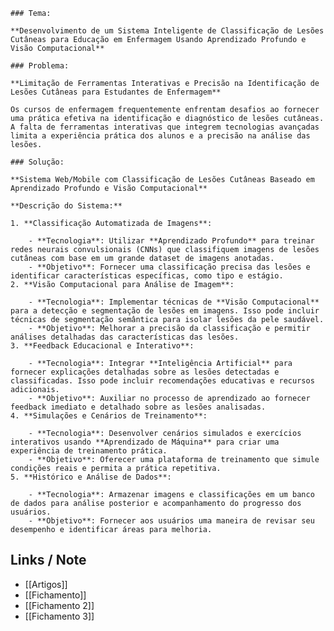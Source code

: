 	### Tema:
	
	**Desenvolvimento de um Sistema Inteligente de Classificação de Lesões Cutâneas para Educação em Enfermagem Usando Aprendizado Profundo e Visão Computacional**
	
	### Problema:
	
	**Limitação de Ferramentas Interativas e Precisão na Identificação de Lesões Cutâneas para Estudantes de Enfermagem**
	
	Os cursos de enfermagem frequentemente enfrentam desafios ao fornecer uma prática efetiva na identificação e diagnóstico de lesões cutâneas. A falta de ferramentas interativas que integrem tecnologias avançadas limita a experiência prática dos alunos e a precisão na análise das lesões.
	
	### Solução:
	
	**Sistema Web/Mobile com Classificação de Lesões Cutâneas Baseado em Aprendizado Profundo e Visão Computacional**
	
	**Descrição do Sistema:**
	
	1. **Classificação Automatizada de Imagens**:
	    
	    - **Tecnologia**: Utilizar **Aprendizado Profundo** para treinar redes neurais convulsionais (CNNs) que classifiquem imagens de lesões cutâneas com base em um grande dataset de imagens anotadas.
	    - **Objetivo**: Fornecer uma classificação precisa das lesões e identificar características específicas, como tipo e estágio.
	2. **Visão Computacional para Análise de Imagem**:
	    
	    - **Tecnologia**: Implementar técnicas de **Visão Computacional** para a detecção e segmentação de lesões em imagens. Isso pode incluir técnicas de segmentação semântica para isolar lesões da pele saudável.
	    - **Objetivo**: Melhorar a precisão da classificação e permitir análises detalhadas das características das lesões.
	3. **Feedback Educacional e Interativo**:
	    
	    - **Tecnologia**: Integrar **Inteligência Artificial** para fornecer explicações detalhadas sobre as lesões detectadas e classificadas. Isso pode incluir recomendações educativas e recursos adicionais.
	    - **Objetivo**: Auxiliar no processo de aprendizado ao fornecer feedback imediato e detalhado sobre as lesões analisadas.
	4. **Simulações e Cenários de Treinamento**:
	    
	    - **Tecnologia**: Desenvolver cenários simulados e exercícios interativos usando **Aprendizado de Máquina** para criar uma experiência de treinamento prática.
	    - **Objetivo**: Oferecer uma plataforma de treinamento que simule condições reais e permita a prática repetitiva.
	5. **Histórico e Análise de Dados**:
	    
	    - **Tecnologia**: Armazenar imagens e classificações em um banco de dados para análise posterior e acompanhamento do progresso dos usuários.
	    - **Objetivo**: Fornecer aos usuários uma maneira de revisar seu desempenho e identificar áreas para melhoria.



## Links / Note

- [[Artigos]]
- [[Fichamento]]
- [[Fichamento 2]]
- [[Fichamento 3]]

